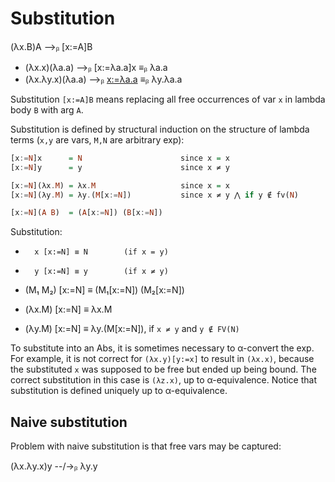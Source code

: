 # Substitution

(λx.B)A ⟶ᵦ [x:=A]B

- (λx.x)(λa.a)    ⟶ᵦ [x:=λa.a]x      ≡ᵦ λa.a
- (λx.λy.x)(λa.a) ⟶ᵦ [x:=λa.a](λy.x) ≡ᵦ λy.λa.a


Substitution `[x:=A]B` means replacing all free occurrences of var `x` in lambda body `B` with arg `A`.

Substitution is defined by structural induction on the structure of lambda terms (`x,y` are vars, `M,N` are arbitrary exp):

```hs
[x:=N]x      = N                      since x = x
[x:=N]y      = y                      since x ≠ y

[x:=N](λx.M) = λx.M                   since x = x
[x:=N](λy.M) = λy.(M[x:=N])           since x ≠ y ⋀ if y ∉ fv(N)

[x:=N](A B)  = (A[x:=N]) (B[x:=N])
```


Substitution:
-       x [x:=N] ≡ N        (if x = y)
-       y [x:=N] ≡ y        (if x ≠ y)

- (M₁ M₂) [x:=N] ≡ (M₁[x:=N]) (M₂[x:=N])

-  (λx.M) [x:=N] ≡ λx.M
-  (λy.M) [x:=N] ≡ λy.(M[x:=N]), if `x ≠ y` and `y ∉ FV(N)`

To substitute into an Abs, it is sometimes necessary to α-convert the exp. For example, it is not correct for `(λx.y)[y:=x]` to result in `(λx.x)`, because the substituted `x` was supposed to be free but ended up being bound. The correct substitution in this case is `(λz.x)`, up to α-equivalence. Notice that substitution is defined uniquely up to α-equivalence.

## Naive substitution

Problem with naive substitution is that free vars may be captured:

(λx.λy.x)y --/->ᵦ λy.y
